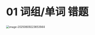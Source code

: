 # 01 词组/单词 错题

<img src="https://cvp.oss-cn-shanghai.aliyuncs.com/202506092236074.png" alt="image-20250609223653944" style="zoom:50%;" />